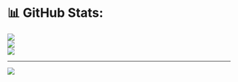 # 📊 GitHub Stats:
![](https://github-readme-stats.vercel.app/api?username=vinaycotgin&theme=dark&hide_border=false&include_all_commits=false&count_private=false)<br/>
![](https://nirzak-streak-stats.vercel.app/?user=vinaycotgin&theme=dark&hide_border=false)<br/>
![](https://github-readme-stats.vercel.app/api/top-langs/?username=vinaycotgin&theme=dark&hide_border=false&include_all_commits=false&count_private=false&layout=compact)

---
[![](https://visitcount.itsvg.in/api?id=vinaycotgin&icon=0&color=0)](https://visitcount.itsvg.in)

<!-- Proudly created with GPRM ( https://gprm.itsvg.in ) -->
